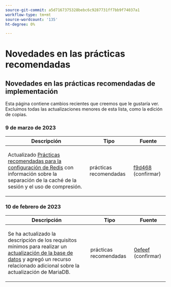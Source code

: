 ```yaml
---
source-git-commit: a5d7167375328bebc6c9287731ff7bb9f74037a1
workflow-type: tm+mt
source-wordcount: '135'
ht-degree: 0%

---
```

# Novedades en las prácticas recomendadas

## Novedades en las prácticas recomendadas de implementación

Esta página contiene cambios recientes que creemos que le gustaría ver. Excluimos todas las actualizaciones menores de esta lista, como la edición de copias.

### 9 de marzo de 2023

<table style="table-layout:auto;">
  <thead>
    <tr>
      <th>Descripción</th>
      <th>Tipo</th>
      <th>Fuente</th>
    </tr>
  </thead>
  <tbody>
    <tr>
      <td><p>Actualizado <a href="https://experienceleague.adobe.com/docs/commerce-operations/implementation-playbook/best-practices/planning/redis-service-configuration.html">Prácticas recomendadas para la configuración de Redis</a> con información sobre la separación de la caché de la sesión y el uso de compresión.</p>
</td>
      <td>prácticas recomendadas</td>
      <td><a href="https://github.com/AdobeDocs/commerce-operations.en/commit/f9d46893a25569b9cb00b45ab285758b3b74b410">f9d468</a> (confirmar)</td>
    </tr>
  </tbody>
</table><!-- date_group -->

### 10 de febrero de 2023

<table style="table-layout:auto;">
  <thead>
    <tr>
      <th>Descripción</th>
      <th>Tipo</th>
      <th>Fuente</th>
    </tr>
  </thead>
  <tbody>
    <tr>
      <td><p>Se ha actualizado la descripción de los requisitos mínimos para realizar un <a href="https://experienceleague.adobe.com/docs/commerce-operations/implementation-playbook/best-practices/maintenance/commerce-235-upgrade-prerequisites-mariadb.html">actualización de la base de datos</a> y agregó un recurso relacionado adicional sobre la actualización de MariaDB.</p>
</td>
      <td>prácticas recomendadas</td>
      <td><a href="https://github.com/AdobeDocs/commerce-operations.en/commit/0efeef6f3d5276f42e4a67fe55f6108a399f45fb">0efeef</a> (confirmar)</td>
    </tr>
  </tbody>
</table><!-- date_group --><!-- month_group --><!-- year_group -->
